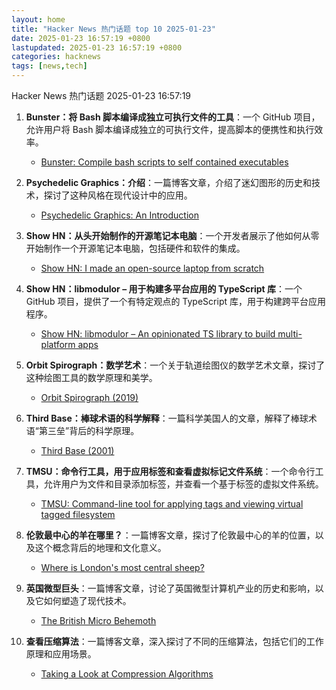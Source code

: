 ```yaml
---  
layout: home  
title: "Hacker News 热门话题 top 10 2025-01-23"  
date: 2025-01-23 16:57:19 +0800  
lastupdated: 2025-01-23 16:57:19 +0800  
categories: hacknews  
tags: [news,tech]
---  
```

Hacker News 热门话题 2025-01-23 16:57:19
  
1. **Bunster：将 Bash 脚本编译成独立可执行文件的工具**：一个 GitHub 项目，允许用户将 Bash 脚本编译成独立的可执行文件，提高脚本的便携性和执行效率。
    - [Bunster: Compile bash scripts to self contained executables](https://github.com/yassinebenaid/bunster)
  
2. **Psychedelic Graphics：介绍**：一篇博客文章，介绍了迷幻图形的历史和技术，探讨了这种风格在现代设计中的应用。
    - [Psychedelic Graphics: An Introduction](https://benpence.com/blog/post/psychedelic-graphics-0)
  
3. **Show HN：从头开始制作的开源笔记本电脑**：一个开发者展示了他如何从零开始制作一个开源笔记本电脑，包括硬件和软件的集成。
    - [Show HN: I made an open-source laptop from scratch](https://www.byran.ee/posts/creation/)
  
4. **Show HN：libmodulor – 用于构建多平台应用的 TypeScript 库**：一个 GitHub 项目，提供了一个有特定观点的 TypeScript 库，用于构建跨平台应用程序。
    - [Show HN: libmodulor – An opinionated TS library to build multi-platform apps](https://github.com/c100k/libmodulor)
  
5. **Orbit Spirograph：数学艺术**：一个关于轨道绘图仪的数学艺术文章，探讨了这种绘图工具的数学原理和美学。
    - [Orbit Spirograph (2019)](https://www.redblobgames.com/x/1903-orbit-spirograph/)
  
6. **Third Base：棒球术语的科学解释**：一篇科学美国人的文章，解释了棒球术语“第三垒”背后的科学原理。
    - [Third Base (2001)](https://www.americanscientist.org/article/third-base)
  
7. **TMSU：命令行工具，用于应用标签和查看虚拟标记文件系统**：一个命令行工具，允许用户为文件和目录添加标签，并查看一个基于标签的虚拟文件系统。
    - [TMSU: Command-line tool for applying tags and viewing virtual tagged filesystem](https://tmsu.org/)
  
8. **伦敦最中心的羊在哪里？**：一篇博客文章，探讨了伦敦最中心的羊的位置，以及这个概念背后的地理和文化意义。
    - [Where is London's most central sheep?   ](https://diamondgeezer.blogspot.com/2025/01/londons-most-central-sheep.html)
  
9. **英国微型巨头**：一篇博客文章，讨论了英国微型计算机产业的历史和影响，以及它如何塑造了现代技术。
    - [The British Micro Behemoth](https://www.abortretry.fail/p/the-british-micro-behemoth)
  
10. **查看压缩算法**：一篇博客文章，深入探讨了不同的压缩算法，包括它们的工作原理和应用场景。
    - [Taking a Look at Compression Algorithms](https://cefboud.github.io/posts/compression/)